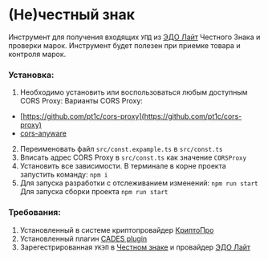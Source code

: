 # (Не)честный знак
Инструмент для получения входящих `УПД` из [ЭДО Лайт](https://xn--80ajghhoc2aj1c8b.xn--p1ai/edo_lite/) Честного Знака и проверки марок.
Инструмент будет полезен при приемке товара и контроля марок.

### Установка:
1. Необходимо установить или воспользоваться любым доступным CORS Proxy:
Варианты CORS Proxy:
- [https://github.com/pt1c/cors-proxy](https://github.com/pt1c/cors-proxy)
- [cors-anyware](https://www.npmjs.com/package/cors-anywhere)
2. Переименовать файл `src/const.expample.ts` в `src/const.ts`
3. Вписать адрес CORS Proxy в `src/const.ts` как значение `CORSProxy`
4. Установить все зависимости. В терминале в корне проекта запустить команду: `npm i`
5. Для запуска разработки с отслеживанием изменений: `npm run start`
Для запуска сборки проекта `npm run start`

### Требования:
1. Установленный в системе криптопровайдер [КриптоПро](https://cryptopro.ru/products/csp)
2. Установленный плагин [CADES plugin](https://www.cryptopro.ru/products/cades/plugin)
3. Зарегестрированная `УКЭП` в [Честном знаке](честныйзнак.рф) и провайдер [ЭДО Лайт](https://xn--80ajghhoc2aj1c8b.xn--p1ai/edo_lite/)



